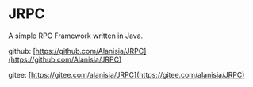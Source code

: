 # JRPC
A simple RPC Framework written in Java.

github: [https://github.com/Alanisia/JRPC](https://github.com/Alanisia/JRPC)

gitee: [https://gitee.com/alanisia/JRPC](https://gitee.com/alanisia/JRPC)

